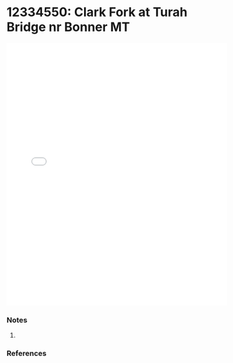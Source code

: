 # 12334550: Clark Fork at Turah Bridge nr Bonner MT

<iframe src="/distribution_estimation/_static/stations/12334550_fdc.html" width="100%" height="600" frameborder="0"></iframe>

### Notes
1. 

### References


